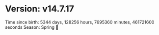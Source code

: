# Version: v14.7.17
Time since birth: 5344 days, 128256 hours, 7695360 minutes, 461721600 seconds
Season: Spring 🌸

